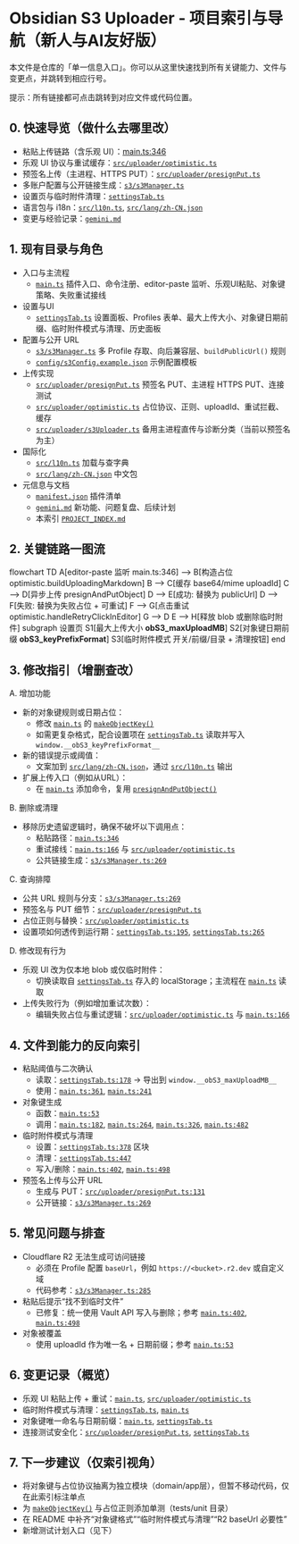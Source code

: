 # Obsidian S3 Uploader - 项目索引与导航（新人与AI友好版）

本文件是仓库的「单一信息入口」。你可以从这里快速找到所有关键能力、文件与变更点，并跳转到相应行号。

提示：所有链接都可点击跳转到对应文件或代码位置。

## 0. 快速导览（做什么去哪里改）
- 粘贴上传链路（含乐观 UI）：[main.ts:346](main.ts:346)
- 乐观 UI 协议与重试缓存：[`src/uploader/optimistic.ts`](src/uploader/optimistic.ts:1)
- 预签名上传（主进程、HTTPS PUT）：[`src/uploader/presignPut.ts`](src/uploader/presignPut.ts:1)
- 多账户配置与公开链接生成：[`s3/s3Manager.ts`](s3/s3Manager.ts:1)
- 设置页与临时附件清理：[`settingsTab.ts`](settingsTab.ts:1)
- 语言包与 i18n：[`src/l10n.ts`](src/l10n.ts:1), [`src/lang/zh-CN.json`](src/lang/zh-CN.json:1)
- 变更与经验记录：[`gemini.md`](gemini.md:1)

## 1. 现有目录与角色
- 入口与主流程
  - [`main.ts`](main.ts:1) 插件入口、命令注册、editor-paste 监听、乐观UI粘贴、对象键策略、失败重试接线
- 设置与UI
  - [`settingsTab.ts`](settingsTab.ts:1) 设置面板、Profiles 表单、最大上传大小、对象键日期前缀、临时附件模式与清理、历史面板
- 配置与公开 URL
  - [`s3/s3Manager.ts`](s3/s3Manager.ts:1) 多 Profile 存取、向后兼容层、`buildPublicUrl()` 规则
  - [`config/s3Config.example.json`](config/s3Config.example.json:1) 示例配置模板
- 上传实现
  - [`src/uploader/presignPut.ts`](src/uploader/presignPut.ts:1) 预签名 PUT、主进程 HTTPS PUT、连接测试
  - [`src/uploader/optimistic.ts`](src/uploader/optimistic.ts:1) 占位协议、正则、uploadId、重试拦截、缓存
  - [`src/uploader/s3Uploader.ts`](src/uploader/s3Uploader.ts:1) 备用主进程直传与诊断分类（当前以预签名为主）
- 国际化
  - [`src/l10n.ts`](src/l10n.ts:1) 加载与查字典
  - [`src/lang/zh-CN.json`](src/lang/zh-CN.json:1) 中文包
- 元信息与文档
  - [`manifest.json`](manifest.json:1) 插件清单
  - [`gemini.md`](gemini.md:1) 新功能、问题复盘、后续计划
  - 本索引 [`PROJECT_INDEX.md`](PROJECT_INDEX.md:1)

## 2. 关键链路一图流
flowchart TD
    A[editor-paste 监听 main.ts:346] --> B[构造占位 optimistic.buildUploadingMarkdown]
    B --> C[缓存 base64/mime uploadId]
    C --> D[异步上传 presignAndPutObject]
    D --> E[成功: 替换为 publicUrl]
    D --> F[失败: 替换为失败占位 + 可重试]
    F --> G[点击重试 optimistic.handleRetryClickInEditor]
    G --> D
    E --> H[释放 blob 或删除临时附件]
    subgraph 设置页
      S1[最大上传大小 __obS3_maxUploadMB__]
      S2[对象键日期前缀 __obS3_keyPrefixFormat__]
      S3[临时附件模式 开关/前缀/目录 + 清理按钮]
    end

## 3. 修改指引（增删查改）
A. 增加功能
- 新的对象键规则或日期占位：
  - 修改 [`main.ts`](main.ts:53) 的 [`makeObjectKey()`](typescript.function():58)
  - 如需更复杂格式，配合设置项在 [`settingsTab.ts`](settingsTab.ts:265) 读取并写入 `window.__obS3_keyPrefixFormat__`
- 新的错误提示或阈值：
  - 文案加到 [`src/lang/zh-CN.json`](src/lang/zh-CN.json:1)，通过 [`src/l10n.ts`](src/l10n.ts:1) 输出
- 扩展上传入口（例如从URL）：
  - 在 [`main.ts`](main.ts:205) 添加命令，复用 [`presignAndPutObject()`](src/uploader/presignPut.ts:131)

B. 删除或清理
- 移除历史遗留逻辑时，确保不破坏以下调用点：
  - 粘贴路径：[`main.ts:346`](main.ts:346)
  - 重试接线：[`main.ts:166`](main.ts:166) 与 [`src/uploader/optimistic.ts`](src/uploader/optimistic.ts:136)
  - 公共链接生成：[`s3/s3Manager.ts:269`](s3/s3Manager.ts:269)

C. 查询排障
- 公共 URL 规则与分支：[`s3/s3Manager.ts:269`](s3/s3Manager.ts:269)
- 预签名与 PUT 细节：[`src/uploader/presignPut.ts`](src/uploader/presignPut.ts:1)
- 占位正则与替换：[`src/uploader/optimistic.ts`](src/uploader/optimistic.ts:28)
- 设置项如何透传到运行期：[`settingsTab.ts:195`](settingsTab.ts:195), [`settingsTab.ts:265`](settingsTab.ts:265)

D. 修改现有行为
- 乐观 UI 改为仅本地 blob 或仅临时附件：
  - 切换读取自 [`settingsTab.ts`](settingsTab.ts:378) 存入的 localStorage；主流程在 [`main.ts`](main.ts:162) 读取
- 上传失败行为（例如增加重试次数）：
  - 编辑失败占位与重试逻辑：[`src/uploader/optimistic.ts`](src/uploader/optimistic.ts:60) 与 [`main.ts:166`](main.ts:166)

## 4. 文件到能力的反向索引
- 粘贴阈值与二次确认
  - 读取：[`settingsTab.ts:178`](settingsTab.ts:178) → 导出到 `window.__obS3_maxUploadMB__`
  - 使用：[`main.ts:361`](main.ts:361), [`main.ts:241`](main.ts:241)
- 对象键生成
  - 函数：[`main.ts:53`](main.ts:53)
  - 调用：[`main.ts:182`](main.ts:182), [`main.ts:264`](main.ts:264), [`main.ts:326`](main.ts:326), [`main.ts:482`](main.ts:482)
- 临时附件模式与清理
  - 设置：[`settingsTab.ts:378`](settingsTab.ts:378) 区块
  - 清理：[`settingsTab.ts:447`](settingsTab.ts:447)
  - 写入/删除：[`main.ts:402`](main.ts:402), [`main.ts:498`](main.ts:498)
- 预签名上传与公开 URL
  - 生成与 PUT：[`src/uploader/presignPut.ts:131`](src/uploader/presignPut.ts:131)
  - 公开链接：[`s3/s3Manager.ts:269`](s3/s3Manager.ts:269)

## 5. 常见问题与排查
- Cloudflare R2 无法生成可访问链接
  - 必须在 Profile 配置 `baseUrl`，例如 `https://<bucket>.r2.dev` 或自定义域
  - 代码参考：[`s3/s3Manager.ts:285`](s3/s3Manager.ts:285)
- 粘贴后提示“找不到临时文件”
  - 已修复：统一使用 Vault API 写入与删除；参考 [`main.ts:402`](main.ts:402), [`main.ts:498`](main.ts:498)
- 对象被覆盖
  - 使用 uploadId 作为唯一名 + 日期前缀；参考 [`main.ts:53`](main.ts:53)

## 6. 变更记录（概览）
- 乐观 UI 粘贴上传 + 重试：[`main.ts`](main.ts:346), [`src/uploader/optimistic.ts`](src/uploader/optimistic.ts:1)
- 临时附件模式与清理：[`settingsTab.ts`](settingsTab.ts:378), [`main.ts`](main.ts:389)
- 对象键唯一命名与日期前缀：[`main.ts`](main.ts:53), [`settingsTab.ts`](settingsTab.ts:265)
- 连接测试安全化：[`src/uploader/presignPut.ts`](src/uploader/presignPut.ts:150), [`settingsTab.ts`](settingsTab.ts:287)

## 7. 下一步建议（仅索引视角）
- 将对象键与占位协议抽离为独立模块（domain/app层），但暂不移动代码，仅在此索引标注单点
- 为 [`makeObjectKey()`](main.ts:58) 与占位正则添加单测（tests/unit 目录）
- 在 README 中补齐“对象键格式”“临时附件模式与清理”“R2 baseUrl 必要性”
- 新增测试计划入口（见下）
